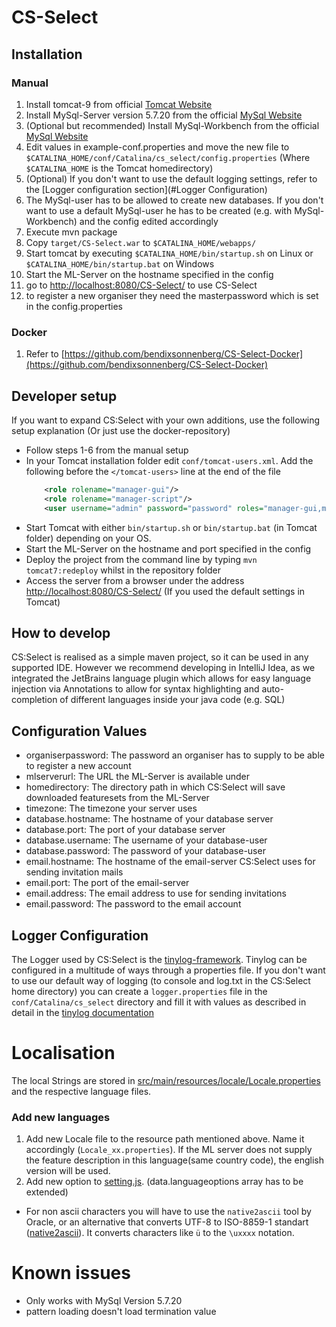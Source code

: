 # CS-Select

## Installation
### Manual
1. Install tomcat-9 from official [Tomcat Website](http://tomcat.apache.org/)
1. Install MySql-Server version 5.7.20 from the official [MySql Website](https://downloads.mysql.com/archives/installer/)
1. (Optional but recommended) Install MySql-Workbench from the official [MySql Website](https://dev.mysql.com/downloads/workbench/)
1. Edit values in example-conf.properties and move the new file to `$CATALINA_HOME/conf/Catalina/cs_select/config.properties`
   (Where `$CATALINA_HOME` is the Tomcat homedirectory)
1. (Optional) If you don't want to use the default logging settings, refer to the [Logger configuration section](#Logger Configuration)
1. The MySql-user has to be allowed to create new databases. If you don't want to use a default MySql-user he has to be
   created (e.g. with MySql-Workbench) and the config edited accordingly
1. Execute mvn package
1. Copy `target/CS-Select.war` to `$CATALINA_HOME/webapps/`
1. Start tomcat by executing `$CATALINA_HOME/bin/startup.sh` on Linux or `$CATALINA_HOME/bin/startup.bat` on Windows
1. Start the ML-Server on the hostname specified in the config
1. go to [http://localhost:8080/CS-Select/](http://localhost:8080/CS-Select/) to use CS-Select
1. to register a new organiser they need the masterpassword which is set in the config.properties
### Docker
1. Refer to [https://github.com/bendixsonnenberg/CS-Select-Docker](https://github.com/bendixsonnenberg/CS-Select-Docker)

## Developer setup
If you want to expand CS:Select with your own additions, use the following setup explanation (Or just use the docker-repository)
- Follow steps 1-6 from the manual setup
- In your Tomcat installation folder edit `conf/tomcat-users.xml`.
    Add the following before the `</tomcat-users>` line at the end of the file
    ``` xml
        <role rolename="manager-gui"/>
        <role rolename="manager-script"/>
        <user username="admin" password="password" roles="manager-gui,manager-script" />
    ```
- Start Tomcat with either `bin/startup.sh` or `bin/startup.bat` (in Tomcat folder) depending on your OS.
- Start the ML-Server on the hostname and port specified in the config
- Deploy the project from the command line by typing `mvn tomcat7:redeploy` whilst in the repository folder
- Access the server from a browser under the address [http://localhost:8080/CS-Select/](http://localhost:8080/CS-Select/) (If you used the default settings in
 Tomcat)
 
 ## How to develop
 CS:Select is realised as a simple maven project, so it can be used in any supported IDE. However we recommend
 developing in IntelliJ Idea, as we integrated the JetBrains language plugin which allows for easy language injection
 via Annotations to allow for syntax highlighting and auto-completion of different languages inside your java code
 (e.g. SQL)
 ## Configuration Values
 - organiserpassword: The password an organiser has to supply to be able to register a new account
 - mlserverurl: The URL the ML-Server is available under
 - homedirectory: The directory path in which CS:Select will save downloaded featuresets from the ML-Server
 - timezone: The timezone your server uses
 - database.hostname: The hostname of your database server
 - database.port: The port of your database server
 - database.username: The username of your database-user
 - database.password: The password of your database-user
 - email.hostname: The hostname of the email-server CS:Select uses for sending invitation mails
 - email.port: The port of the email-server
 - email.address: The email address to use for sending invitations
 - email.password: The password to the email account
 
 ## Logger Configuration
 The Logger used by CS:Select is the [tinylog-framework](https://tinylog.org/). Tinylog can be configured in a multitude
 of ways through a properties file. If you don't want to use our default way of logging (to console and log.txt in the
 CS:Select home directory) you can create a `logger.properties` file in the `conf/Catalina/cs_select` directory and fill
 it with values as described in detail in the [tinylog documentation](https://tinylog.org/configuration#settings)
 
 # Localisation
 The local Strings are stored in [src/main/resources/locale/Locale.properties](src/main/resources/locale/Locale.properties) and the 
 respective language files. 
 ### Add new languages 
 1. Add new Locale file to the resource path mentioned above. Name it accordingly (`Locale_xx.properties`). If the ML server does not supply the feature description in this language(same country code), the english version will be used.
 2. Add new option to [setting.js](src/main/webapp/src/js/settings.js). (data.languageoptions array has to be extended)
  
 - For non ascii characters you will have to use the `native2ascii` tool by Oracle, or an alternative that converts UTF-8 to ISO-8859-1 standart ([native2ascii](https://docs.oracle.com/javase/7/docs/technotes/tools/windows/native2ascii.html)).
 It converts characters like `ü` to the `\uxxxx` notation.
 
 # Known issues
 - Only works with MySql Version 5.7.20
 - pattern loading doesn't load termination value

